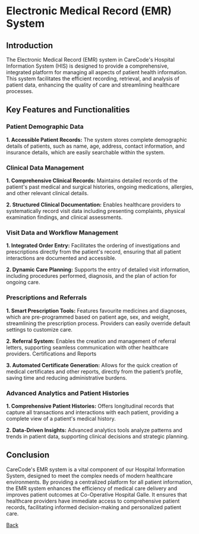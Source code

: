 # Electronic Medical Record (EMR) System
## Introduction
The Electronic Medical Record (EMR) system in CareCode's Hospital Information System (HIS) is designed to provide a comprehensive, integrated platform for managing all aspects of patient health information. This system facilitates the efficient recording, retrieval, and analysis of patient data, enhancing the quality of care and streamlining healthcare processes.

## Key Features and Functionalities
### Patient Demographic Data
**1. Accessible Patient Records:** The system stores complete demographic details of patients, such as name, age, address, contact information, and insurance details, which are easily searchable within the system.

### Clinical Data Management
**1. Comprehensive Clinical Records:** Maintains detailed records of the patient's past medical and surgical histories, ongoing medications, allergies, and other relevant clinical details.

**2. Structured Clinical Documentation:** Enables healthcare providers to systematically record visit data including presenting complaints, physical examination findings, and clinical assessments.

### Visit Data and Workflow Management

**1. Integrated Order Entry:** Facilitates the ordering of investigations and prescriptions directly from the patient's record, ensuring that all patient interactions are documented and accessible.

**2. Dynamic Care Planning:** Supports the entry of detailed visit information, including procedures performed, diagnosis, and the plan of action for ongoing care.

### Prescriptions and Referrals

**1. Smart Prescription Tools:** Features favourite medicines and diagnoses, which are pre-programmed based on patient age, sex, and weight, streamlining the prescription process. Providers can easily override default settings to customize care.

**2. Referral System:** Enables the creation and management of referral letters, supporting seamless communication with other healthcare providers.
Certifications and Reports

**3. Automated Certificate Generation:** Allows for the quick creation of medical certificates and other reports, directly from the patient’s profile, saving time and reducing administrative burdens.

### Advanced Analytics and Patient Histories

**1. Comprehensive Patient Histories:** Offers longitudinal records that capture all transactions and interactions with each patient, providing a complete view of a patient's medical history.

**2. Data-Driven Insights:** Advanced analytics tools analyze patterns and trends in patient data, supporting clinical decisions and strategic planning.

## Conclusion
CareCode's EMR system is a vital component of our Hospital Information System, designed to meet the complex needs of modern healthcare environments. By providing a centralized platform for all patient information, the EMR system enhances the efficiency of medical care delivery and improves patient outcomes at Co-Operative Hospital Galle. It ensures that healthcare providers have immediate access to comprehensive patient records, facilitating informed decision-making and personalized patient care.


[Back](https://github.com/hmislk/hmis/wiki/Electronic-Health-Record-(EHR))